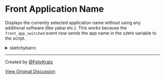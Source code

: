 # Front Application Name
Displays the currently selected application name without using any additional software (like yabai etc.).
This works because the `front_app_switched` event now sends the app name in the `$INFO` variable to the script.

<details>
   <summary>sketchybarrc</summary>

```bash
sketchybar --add item system.label left \
           --set system.label script="sketchybar --set \$NAME label=\"\$INFO\"" \
           --subscribe system.label front_app_switched
```
</details>


---

Created by [@FelixKratz](https://github.com/FelixKratz)

[View Original Discussion](https://github.com/FelixKratz/SketchyBar/discussions/12#discussioncomment-1955400)
